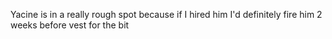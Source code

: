Yacine is in a really rough spot because if I hired him I'd definitely fire him 2 weeks before vest for the bit


